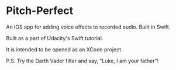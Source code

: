 # Pitch-Perfect
An iOS app for adding voice effects to recorded audio. Built in Swift.

Built as a part of Udacity's Swift tutorial.

It is intended to be opened as an XCode project.

P.S. Try the Darth Vader filter and say, "Luke, I am your father"!